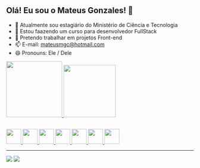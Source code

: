 # <h2> Olá! Eu sou o Mateus Gonzales! 👋</h2>

- 🔭 Atualmente sou estagiário do Ministério de Ciência e Tecnologia
- 🌱 Estou faazendo um curso para desenvolvedor FullStack
- 👯 Pretendo trabalhar em projetos Front-end
- 📫 E-mail: mateusmgc@hotmail.com
- 😄 Pronouns: Ele / Dele

<div>
  <a href="https://github.com/mateusgonzales">
  <img aligne="center" height="150cm" src="https://github-readme-stats.vercel.app/api?username=mateusgonzales&show_icons=true&theme=tokyonight&include_all_commits=true&count_private=true" />
  <img aligne="center" height="140cm" src="https://github-readme-stats.vercel.app/api/top-langs/?username=mateusgonzales&layout=compact&langs_count=16&theme=tokyonight"/>
</div>

##  
  
<div>
  <img aligne="center" height="40" widght="40" src="https://cdn.jsdelivr.net/gh/devicons/devicon/icons/html5/html5-original-wordmark.svg" /> 
  <img aligne="center" height="40" widght="40" src="https://cdn.jsdelivr.net/gh/devicons/devicon/icons/css3/css3-original-wordmark.svg" /> 
  <img aligne="center" height="40" widght="40" src="https://cdn.jsdelivr.net/gh/devicons/devicon/icons/bulma/bulma-plain.svg" /> 
  <img aligne="center" height="40" widght="40" src="https://cdn.jsdelivr.net/gh/devicons/devicon/icons/javascript/javascript-original.svg" /> 
  <img aligne="center" height="40" widght="40" src="https://cdn.jsdelivr.net/gh/devicons/devicon/icons/react/react-original.svg" /> 
  <img aligne="center" height="40" widght="40" src="https://cdn.jsdelivr.net/gh/devicons/devicon/icons/nodejs/nodejs-original.svg" />  
  <img aligne="center" height="40" widght="40" src="https://cdn.jsdelivr.net/gh/devicons/devicon/icons/mongodb/mongodb-original-wordmark.svg" />
</div>

<hr>
  
<div>
  <a href="https://www.linkedin.com/in/mateus-gonzales-cruz-8aa24715a/" target="_blank"><img src="https://img.shields.io/badge/LinkedIn-0077B5?style=for-the-badge&logo=linkedin&logoColor=white" target="_blank"/></a>
  <a href="https://www.instagram.com/mateusmgc_/" target="_blank"><img src="https://img.shields.io/badge/Instagram-E4405F?style=for-the-badge&logo=instagram&logoColor=white" target="_blank"/></a>
</div>
